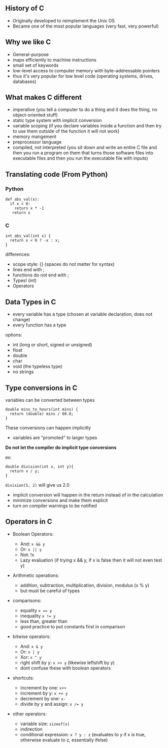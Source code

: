 ## History of C

- Originally developed to reimplement the Unix OS
- Became one of the most popular languages (very fast, very powerful)

## Why we like C

- General-purpose
- maps efficiently to machine instructions
- small set of keywords
- low-level access to computer memory with byte-addressable pointers
- thus it's very popular for low level code (operating systems, drives, databases)

## What makes C different

- imperative (you tell a computer to do a thing and it does the thing, no object-oriented stuff)
- static type system with implicit conversion 
- variable scoping (if you declare variables inside a function and then try to use them outside of the function it will not work)
- memory mangement 
- preprocessor language 
- compiled, not interpreted (you sit down and write an entire C file and then you run a program on them that turns those software files into executable files and then you run the executable file with inputs)


## Translating code (From Python)

### Python
```
def abs_val(x): 
  if x < 0:
    return x * -1
   return x
``` 
### C
```
int abs_val(int x) {
  return x < 0 ? -x : x;
}
```
differences:
- scope style: {} (spaces do not matter for syntax)
- lines end with ;
- functions do not end with ;
- Types! (int)
- Operators

## Data Types in C

- every variable has a type (chosen at variable declaration, does not change)
- every function has a type

options:
- int (long or short, signed or unsigned)
- float
- double
- char
- void (the typeless type)
- no strings

## Type conversions in C

variables can be converted between types

```
double mins_to_hours(int mins) {
  return (double) mins / 60.0;
}
```
These conversions can happen implicitly
- variables are "promoted" to larger types

**Do not let the compiler do implicit type conversions**

ex:
```
double division(int x, int y){
  return x / y;
}
```
`division(5, 2)` will give us 2.0
- implicit conversion will happen in the return instead of in the calculation
- minimize conversions and make them explicit
- turn on compiler warnings to be notified 

## Operators in C

- Boolean Operators:
  - And: `x && y`
  - Or: `x || y`
  - Not: !x
  - Lazy evaluation (if trying x && y, if x is false then it will not even test y)

- Arithmetic operations:
  - addition, subtraction, multiplication, division, modulus (x % y)
  - but must be careful of types

- comparisons:
  - equality `x == y`
  - inequality `x != y`
  - less than, greater than
  - good practice to put constants first in comparison

- bitwise operators:
  - And: `x & y`
  - Or: `x | y`
  - Xor: `x ^ y`
  - right shift by y: `x >> y` (likewise leftshift by y)
  - dont confuse these with boolean operators

- shortcuts:
  - increment by one: `x++` 
  - increment by y: `x += y`
  - decrement by one: `x-`
  - divide by y and assign: `x /= y`

- other operators:
  - variable size: `sizeof(x)`
  - indirection
  - conditional expression: `x ? y : z` (evaluates to y if x is true, otherwise evaluate to z, essentially ifelse)













